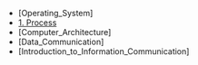 * [Operating_System]
 * [1. Process]([Operating_System]/[Operating_System]1_Process.md)
* [Computer_Architecture]
* [Data_Communication]
* [Introduction_to_Information_Communication]